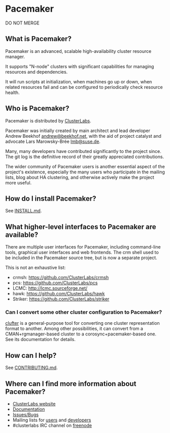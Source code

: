 # Pacemaker

DO NOT MERGE

## What is Pacemaker?

Pacemaker is an advanced, scalable high-availability cluster resource manager.

It supports "N-node" clusters with significant capabilities for
managing resources and dependencies.

It will run scripts at initialization, when machines go up or down,
when related resources fail and can be configured to periodically check
resource health.

## Who is Pacemaker?

Pacemaker is distributed by [ClusterLabs](http://www.clusterlabs.org).

Pacemaker was initially created by main architect and lead developer
Andrew Beekhof <andrew@beekhof.net>, with the aid of
project catalyst and advocate Lars Marowsky-Brée <lmb@suse.de>.

Many, many developers have contributed significantly to the project since.
The git log is the definitive record of their greatly appreciated
contributions.

The wider community of Pacemaker users is another essential aspect of the
project's existence, especially the many users who participate in the mailing
lists, blog about HA clustering, and otherwise actively make the project more
useful.

## How do I install Pacemaker?

See [INSTALL.md](https://github.com/ClusterLabs/pacemaker/blob/master/INSTALL.md).

## What higher-level interfaces to Pacemaker are available?

There are multiple user interfaces for Pacemaker, including command-line
tools, graphical user interfaces and web frontends. The crm shell
used to be included in the Pacemaker source tree, but is now
a separate project.

This is not an exhaustive list:

* crmsh: https://github.com/ClusterLabs/crmsh
* pcs: https://github.com/ClusterLabs/pcs
* LCMC: http://lcmc.sourceforge.net/
* hawk: https://github.com/ClusterLabs/hawk
* Striker: https://github.com/ClusterLabs/striker

### Can I convert some other cluster configuration to Pacemaker?

[clufter](https://github.com/jnpkrn/clufter) is a general-purpose tool
for converting one cluster representation format to another. Among other
possibilities, it can convert from a CMAN+rgmanager-based cluster to
a corosync+pacemaker-based one. See its documentation for details.

## How can I help?

See [CONTRIBUTING.md](https://github.com/ClusterLabs/pacemaker/blob/master/CONTRIBUTING.md).

## Where can I find more information about Pacemaker?

* [ClusterLabs website](http://www.clusterlabs.org/)
* [Documentation](http://www.clusterlabs.org/doc/)
* [Issues/Bugs](http://bugs.clusterlabs.org/)
* Mailing lists for [users](http://oss.clusterlabs.org/mailman/listinfo/users) and [developers](http://oss.clusterlabs.org/mailman/listinfo/developers)
* #clusterlabs IRC channel on [freenode](http://freenode.net/)
